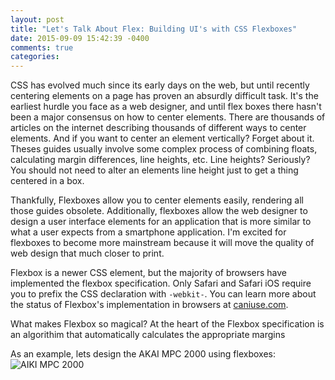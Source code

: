 ```yaml
---
layout: post
title: "Let's Talk About Flex: Building UI's with CSS Flexboxes"
date: 2015-09-09 15:42:39 -0400
comments: true
categories: 
---
```

CSS has evolved much since its early days on the web, but until recently centering elements on a page has proven an absurdly difficult task. It's the earliest hurdle you face as a web designer, and until flex boxes there hasn't been a major consensus on how to center elements. There are thousands of articles on the internet describing thousands of different ways to center elements. And if you want to center an element vertically? Forget about it. Theses guides usually involve some complex process of combining floats, calculating margin differences, line heights, etc. Line heights? Seriously? You should not need to alter an elements line height just to get a thing centered in a box. 

Thankfully, Flexboxes allow you to center elements easily, rendering all those guides obsolete. Additionally, flexboxes allow the web designer to design a user interface elements for an application that is more similar to what a user expects from a smartphone application. I'm excited for flexboxes to become more mainstream because it will move the quality of web design that much closer to print.

Flexbox is a newer CSS element, but the majority of browsers have implemented the flexbox specification. Only Safari and Safari iOS require you to prefix the CSS declaration with ```-webkit-```. You can learn more about the status of Flexbox's implementation in browsers at [caniuse.com](http://caniuse.com/#feat=flexbox).

What makes Flexbox so magical? At the heart of the Flexbox specification is an algorithim that automatically calculates the appropriate margins 

As an example, lets design the AKAI MPC 2000 using flexboxes: 
![AIKI MPC 2000](http://medias.audiofanzine.com/images/normal/akai-mpc2000-618501.jpg)